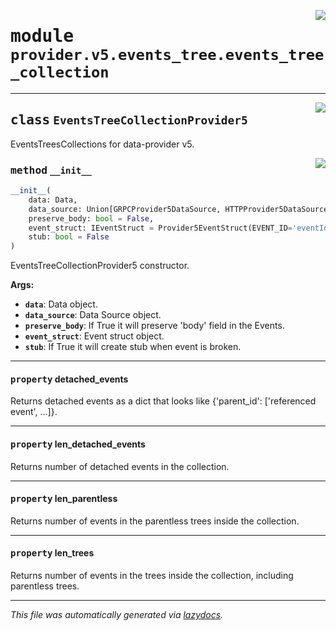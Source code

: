 <!-- markdownlint-disable -->

<a href="../../th2_data_services/provider/v5/events_tree/events_tree_collection.py#L0"><img align="right" style="float:right;" src="https://img.shields.io/badge/-source-cccccc?style=flat-square"></a>

# <kbd>module</kbd> `provider.v5.events_tree.events_tree_collection`






---

<a href="../../th2_data_services/provider/v5/events_tree/events_tree_collection.py#L26"><img align="right" style="float:right;" src="https://img.shields.io/badge/-source-cccccc?style=flat-square"></a>

## <kbd>class</kbd> `EventsTreeCollectionProvider5`
EventsTreesCollections for data-provider v5. 

<a href="../../th2_data_services/provider/v5/events_tree/events_tree_collection.py#L29"><img align="right" style="float:right;" src="https://img.shields.io/badge/-source-cccccc?style=flat-square"></a>

### <kbd>method</kbd> `__init__`

```python
__init__(
    data: Data,
    data_source: Union[GRPCProvider5DataSource, HTTPProvider5DataSource] = None,
    preserve_body: bool = False,
    event_struct: IEventStruct = Provider5EventStruct(EVENT_ID='eventId', PARENT_EVENT_ID='parentEventId', STATUS='successful', NAME='eventName', TYPE='type', BATCH_ID='batchId', IS_BATCHED='isBatched', EVENT_TYPE='eventType', END_TIMESTAMP='endTimestamp', START_TIMESTAMP='startTimestamp', ATTACHED_MESSAGES_IDS='attachedMessageIds', BODY='body'),
    stub: bool = False
)
```

EventsTreeCollectionProvider5 constructor. 



**Args:**
 
 - <b>`data`</b>:  Data object. 
 - <b>`data_source`</b>:  Data Source object. 
 - <b>`preserve_body`</b>:  If True it will preserve 'body' field in the Events. 
 - <b>`event_struct`</b>:  Event struct object. 
 - <b>`stub`</b>:  If True it will create stub when event is broken. 


---

#### <kbd>property</kbd> detached_events

Returns detached events as a dict that looks like {'parent_id': ['referenced event', ...]}. 

---

#### <kbd>property</kbd> len_detached_events

Returns number of detached events in the collection. 

---

#### <kbd>property</kbd> len_parentless

Returns number of events in the parentless trees inside the collection. 

---

#### <kbd>property</kbd> len_trees

Returns number of events in the trees inside the collection, including parentless trees. 






---

_This file was automatically generated via [lazydocs](https://github.com/ml-tooling/lazydocs)._
